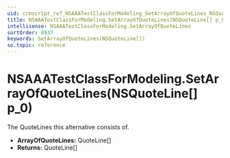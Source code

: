 ```yaml
---
uid: crmscript_ref_NSAAATestClassForModeling_SetArrayOfQuoteLines_NSQuoteLine__p_0
title: NSAAATestClassForModeling.SetArrayOfQuoteLines(NSQuoteLine[] p_0)
intellisense: NSAAATestClassForModeling.SetArrayOfQuoteLines
sortOrder: 8937
keywords: SetArrayOfQuoteLines(NSQuoteLine[])
so.topic: reference
---
```


# NSAAATestClassForModeling.SetArrayOfQuoteLines(NSQuoteLine[] p_0)

The QuoteLines this alternative consists of.

* **ArrayOfQuoteLines:** QuoteLine[]
* **Returns:** QuoteLine[]

